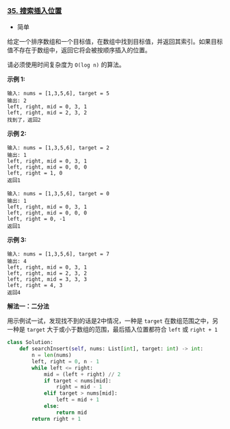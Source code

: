 ### [35. 搜索插入位置](https://leetcode.cn/problems/search-insert-position/)

- 简单

给定一个排序数组和一个目标值，在数组中找到目标值，并返回其索引。如果目标值不存在于数组中，返回它将会被按顺序插入的位置。

请必须使用时间复杂度为 `O(log n)` 的算法。

**示例 1:**

```
输入: nums = [1,3,5,6], target = 5
输出: 2
left, right, mid = 0, 3, 1
left, right, mid = 2, 3, 2
找到了，返回2
```

**示例 2:**

```
输入: nums = [1,3,5,6], target = 2
输出: 1
left, right, mid = 0, 3, 1
left, right, mid = 0, 0, 0
left, right = 1, 0
返回1

输入: nums = [1,3,5,6], target = 0
输出: 1
left, right, mid = 0, 3, 1
left, right, mid = 0, 0, 0
left, right = 0, -1
返回1
```

**示例 3:**

```
输入: nums = [1,3,5,6], target = 7
输出: 4
left, right, mid = 0, 3, 1
left, right, mid = 2, 3, 2
left, right, mid = 3, 3, 3
left, right = 4, 3
返回4
```

**解法一：二分法**

用示例试一试，发现找不到的话是2中情况，一种是 `target` 在数组范围之中，另一种是 `target` 大于或小于数组的范围，最后插入位置都符合 `left` 或 `right + 1`

```python
class Solution:
    def searchInsert(self, nums: List[int], target: int) -> int:
        n = len(nums)
        left, right = 0, n - 1
        while left <= right:
            mid = (left + right) // 2
            if target < nums[mid]:
                right = mid - 1
            elif target > nums[mid]:
                left = mid + 1
            else:
                return mid
        return right + 1
```

